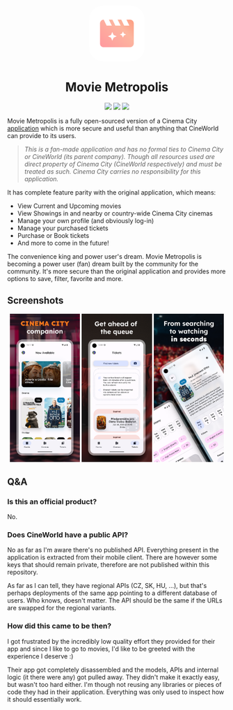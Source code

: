<p align="center">
  <img src="app/src/main/ic_launcher-playstore.png" width="128px" style="border-radius: 25%" />
</p>
<h1 align="center">Movie Metropolis</h1>
<p align="center">
   <img src="https://img.shields.io/github/sponsors/diareuse?color=pink"/>
   <img src="https://img.shields.io/github/commit-activity/y/diareuse/movie-metropolis?color=pink"/>
   <a href="https://play.google.com/store/apps/details?id=movie.metropolis.app">
    <img src="https://img.shields.io/badge/Download-Google%20Play-pink"/>
   </a>
</p>

Movie Metropolis is a fully open-sourced version of a Cinema City [application][ext-app] which is
more secure and useful
than anything that CineWorld can provide to its users.

> _This is a fan-made application and has no formal ties to Cinema City or CineWorld (its parent
company). Though all
resources used are direct property of Cinema City (CineWorld respectively) and must be treated as
such. Cinema City
carries no responsibility for this application._

It has complete feature parity with the original application, which means:

- View Current and Upcoming movies
- View Showings in and nearby or country-wide Cinema City cinemas
- Manage your own profile (and obviously log-in)
- Manage your purchased tickets
- Purchase or Book tickets
- And more to come in the future!

The convenience king and power user's dream. Movie Metropolis is becoming a power user (fan) dream
built by the
community for the community. It's more secure than the original application and provides more
options to save, filter,
favorite and more.

## Screenshots

<p align="center">
    <img src="art/home-screen.png" width=32% height=32%>
    <img src="art/tickets-screen.png" width=32% height=32%>
    <img src="art/browse-screens.png" width=32% height=32%>
</p>

## Q&A

### Is this an official product?

No.

### Does CineWorld have a public API?

No as far as I'm aware there's no published API. Everything present in the application is extracted
from their mobile
client. There are however some keys that should remain private, therefore are not published within
this repository.

As far as I can tell, they have regional APIs (CZ, SK, HU, …), but that's perhaps deployments of the
same app pointing
to a different database of users. Who knows, doesn't matter. The API should be the same if the URLs
are swapped for the
regional variants.

### How did this came to be then?

I got frustrated by the incredibly low quality effort they provided for their app and since I like
to go to movies, I'd
like to be greeted with the experience I deserve :)

Their app got completely disassembled and the models, APIs and internal logic (it there were any)
got pulled away. They
didn't make it exactly easy, but wasn't too hard either. I'm though not reusing any libraries or
pieces of code they had
in their application. Everything was only used to inspect how it should essentially work.

[ext-app]: https://play.google.com/store/apps/details?id=cz.cineworld.cinemacity